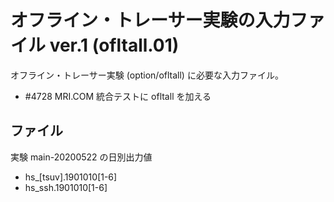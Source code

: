 オフライン・トレーサー実験の入力ファイル ver.1 (ofltall.01)
========

オフライン・トレーサー実験 (option/ofltall) に必要な入力ファイル。

  * #4728 MRI.COM 統合テストに ofltall を加える


ファイル
--------

実験 main-20200522 の日別出力値

  * hs_[tsuv].1901010[1-6] 
  * hs_ssh.1901010[1-6] 
